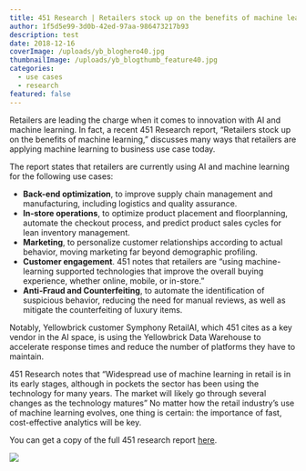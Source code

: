 ```yaml
---
title: 451 Research | Retailers stock up on the benefits of machine learning
author: 1f5d5e99-3d0b-42ed-97aa-986473217b93
description: test
date: 2018-12-16
coverImage: /uploads/yb_bloghero40.jpg
thumbnailImage: /uploads/yb_blogthumb_feature40.jpg
categories:
  - use cases
  - research
featured: false
---
```


Retailers are leading the charge when it comes to innovation with AI and machine learning. In fact, a recent 451 Research report, “Retailers stock up on the benefits of machine learning,” discusses many ways that retailers are applying machine learning to business use case today.

The report states that retailers are currently using AI and machine learning for the following use cases:

- **Back-end optimization**, to improve supply chain management and manufacturing, including logistics and quality assurance.
- **In-store operations**, to optimize product placement and floorplanning, automate the checkout process, and predict product sales cycles for lean inventory management.
- **Marketing**, to personalize customer relationships according to actual behavior, moving marketing far beyond demographic profiling.
- **Customer engagement**. 451 notes that retailers are “using machine-learning supported technologies that improve the overall buying experience, whether online, mobile, or in-store.”
- **Anti-Fraud and Counterfeiting**, to automate the identification of suspicious behavior, reducing the need for manual reviews, as well as mitigate the counterfeiting of luxury items.

Notably, Yellowbrick customer Symphony RetailAI, which 451 cites as a key vendor in the AI space, is using the Yellowbrick Data Warehouse to accelerate response times and reduce the number of platforms they have to maintain.

451 Research notes that “Widespread use of machine learning in retail is in its early stages, although in pockets the sector has been using the technology for many years. The market will likely go through several changes as the technology matures” No matter how the retail industry’s use of machine learning evolves, one thing is certain: the importance of fast, cost-effective analytics will be key.

You can get a copy of the full 451 research report [here](https://go.yellowbrick.com/retailers-stock-up-on-benefits-of-machine-learning.html).

[![](/uploads/blog-451RetailAIThumbnail-150x150.png)](https://go.yellowbrick.com/retailers-stock-up-on-benefits-of-machine-learning.html)
